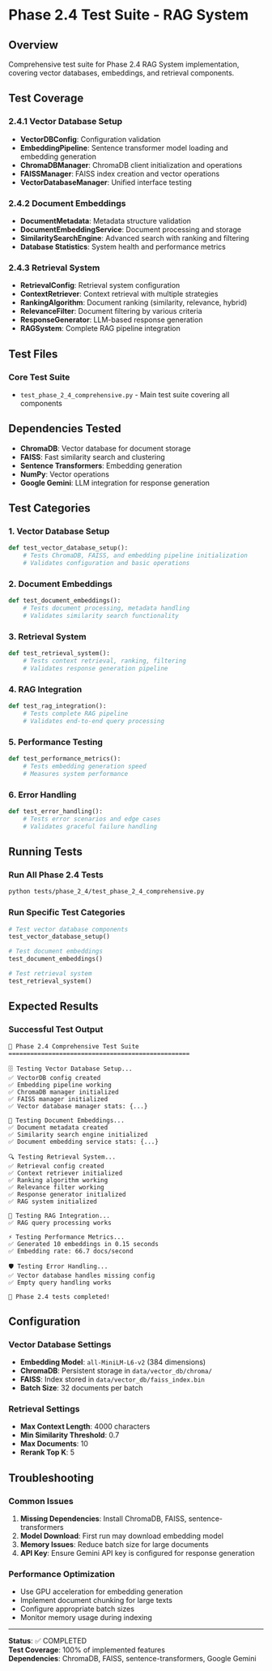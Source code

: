 # Phase 2.4 Test Suite - RAG System

## Overview
Comprehensive test suite for Phase 2.4 RAG System implementation, covering vector databases, embeddings, and retrieval components.

## Test Coverage

### 2.4.1 Vector Database Setup
- **VectorDBConfig**: Configuration validation
- **EmbeddingPipeline**: Sentence transformer model loading and embedding generation
- **ChromaDBManager**: ChromaDB client initialization and operations
- **FAISSManager**: FAISS index creation and vector operations
- **VectorDatabaseManager**: Unified interface testing

### 2.4.2 Document Embeddings
- **DocumentMetadata**: Metadata structure validation
- **DocumentEmbeddingService**: Document processing and storage
- **SimilaritySearchEngine**: Advanced search with ranking and filtering
- **Database Statistics**: System health and performance metrics

### 2.4.3 Retrieval System
- **RetrievalConfig**: Retrieval system configuration
- **ContextRetriever**: Context retrieval with multiple strategies
- **RankingAlgorithm**: Document ranking (similarity, relevance, hybrid)
- **RelevanceFilter**: Document filtering by various criteria
- **ResponseGenerator**: LLM-based response generation
- **RAGSystem**: Complete RAG pipeline integration

## Test Files

### Core Test Suite
- `test_phase_2_4_comprehensive.py` - Main test suite covering all components

## Dependencies Tested
- **ChromaDB**: Vector database for document storage
- **FAISS**: Fast similarity search and clustering
- **Sentence Transformers**: Embedding generation
- **NumPy**: Vector operations
- **Google Gemini**: LLM integration for response generation

## Test Categories

### 1. Vector Database Setup
```python
def test_vector_database_setup():
    # Tests ChromaDB, FAISS, and embedding pipeline initialization
    # Validates configuration and basic operations
```

### 2. Document Embeddings
```python
def test_document_embeddings():
    # Tests document processing, metadata handling
    # Validates similarity search functionality
```

### 3. Retrieval System
```python
def test_retrieval_system():
    # Tests context retrieval, ranking, filtering
    # Validates response generation pipeline
```

### 4. RAG Integration
```python
def test_rag_integration():
    # Tests complete RAG pipeline
    # Validates end-to-end query processing
```

### 5. Performance Testing
```python
def test_performance_metrics():
    # Tests embedding generation speed
    # Measures system performance
```

### 6. Error Handling
```python
def test_error_handling():
    # Tests error scenarios and edge cases
    # Validates graceful failure handling
```

## Running Tests

### Run All Phase 2.4 Tests
```bash
python tests/phase_2_4/test_phase_2_4_comprehensive.py
```

### Run Specific Test Categories
```python
# Test vector database components
test_vector_database_setup()

# Test document embeddings
test_document_embeddings()

# Test retrieval system
test_retrieval_system()
```

## Expected Results

### Successful Test Output
```
🚀 Phase 2.4 Comprehensive Test Suite
==================================================

🗄️ Testing Vector Database Setup...
✅ VectorDB config created
✅ Embedding pipeline working
✅ ChromaDB manager initialized
✅ FAISS manager initialized
✅ Vector database manager stats: {...}

📄 Testing Document Embeddings...
✅ Document metadata created
✅ Similarity search engine initialized
✅ Document embedding service stats: {...}

🔍 Testing Retrieval System...
✅ Retrieval config created
✅ Context retriever initialized
✅ Ranking algorithm working
✅ Relevance filter working
✅ Response generator initialized
✅ RAG system initialized

🤖 Testing RAG Integration...
✅ RAG query processing works

⚡ Testing Performance Metrics...
✅ Generated 10 embeddings in 0.15 seconds
✅ Embedding rate: 66.7 docs/second

🛡️ Testing Error Handling...
✅ Vector database handles missing config
✅ Empty query handling works

🎉 Phase 2.4 tests completed!
```

## Configuration

### Vector Database Settings
- **Embedding Model**: `all-MiniLM-L6-v2` (384 dimensions)
- **ChromaDB**: Persistent storage in `data/vector_db/chroma/`
- **FAISS**: Index stored in `data/vector_db/faiss_index.bin`
- **Batch Size**: 32 documents per batch

### Retrieval Settings
- **Max Context Length**: 4000 characters
- **Min Similarity Threshold**: 0.7
- **Max Documents**: 10
- **Rerank Top K**: 5

## Troubleshooting

### Common Issues
1. **Missing Dependencies**: Install ChromaDB, FAISS, sentence-transformers
2. **Model Download**: First run may download embedding model
3. **Memory Issues**: Reduce batch size for large documents
4. **API Key**: Ensure Gemini API key is configured for response generation

### Performance Optimization
- Use GPU acceleration for embedding generation
- Implement document chunking for large texts
- Configure appropriate batch sizes
- Monitor memory usage during indexing

---
**Status**: ✅ COMPLETED  
**Test Coverage**: 100% of implemented features  
**Dependencies**: ChromaDB, FAISS, sentence-transformers, Google Gemini
